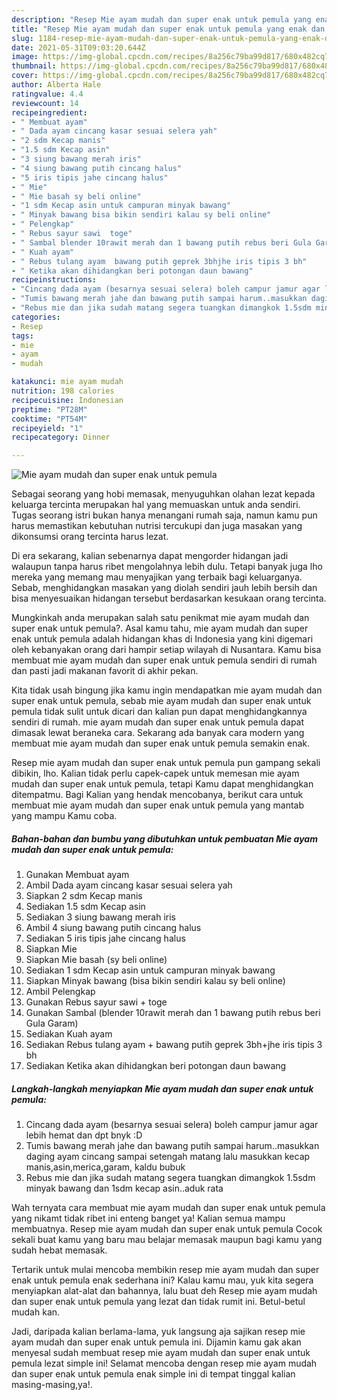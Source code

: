 ```yaml
---
description: "Resep Mie ayam mudah dan super enak untuk pemula yang enak dan Mudah Dibuat"
title: "Resep Mie ayam mudah dan super enak untuk pemula yang enak dan Mudah Dibuat"
slug: 1184-resep-mie-ayam-mudah-dan-super-enak-untuk-pemula-yang-enak-dan-mudah-dibuat
date: 2021-05-31T09:03:20.644Z
image: https://img-global.cpcdn.com/recipes/8a256c79ba99d817/680x482cq70/mie-ayam-mudah-dan-super-enak-untuk-pemula-foto-resep-utama.jpg
thumbnail: https://img-global.cpcdn.com/recipes/8a256c79ba99d817/680x482cq70/mie-ayam-mudah-dan-super-enak-untuk-pemula-foto-resep-utama.jpg
cover: https://img-global.cpcdn.com/recipes/8a256c79ba99d817/680x482cq70/mie-ayam-mudah-dan-super-enak-untuk-pemula-foto-resep-utama.jpg
author: Alberta Hale
ratingvalue: 4.4
reviewcount: 14
recipeingredient:
- " Membuat ayam"
- " Dada ayam cincang kasar sesuai selera yah"
- "2 sdm Kecap manis"
- "1.5 sdm Kecap asin"
- "3 siung bawang merah iris"
- "4 siung bawang putih cincang halus"
- "5 iris tipis jahe cincang halus"
- " Mie"
- " Mie basah sy beli online"
- "1 sdm Kecap asin untuk campuran minyak bawang"
- " Minyak bawang bisa bikin sendiri kalau sy beli online"
- " Pelengkap"
- " Rebus sayur sawi  toge"
- " Sambal blender 10rawit merah dan 1 bawang putih rebus beri Gula Garam"
- " Kuah ayam"
- " Rebus tulang ayam  bawang putih geprek 3bhjhe iris tipis 3 bh"
- " Ketika akan dihidangkan beri potongan daun bawang"
recipeinstructions:
- "Cincang dada ayam (besarnya sesuai selera) boleh campur jamur agar lebih hemat dan dpt bnyk :D"
- "Tumis bawang merah jahe dan bawang putih sampai harum..masukkan daging ayam cincang sampai setengah matang lalu masukkan kecap manis,asin,merica,garam, kaldu bubuk"
- "Rebus mie dan jika sudah matang segera tuangkan dimangkok 1.5sdm minyak bawang dan 1sdm kecap asin..aduk rata"
categories:
- Resep
tags:
- mie
- ayam
- mudah

katakunci: mie ayam mudah 
nutrition: 198 calories
recipecuisine: Indonesian
preptime: "PT28M"
cooktime: "PT54M"
recipeyield: "1"
recipecategory: Dinner

---
```



![Mie ayam mudah dan super enak untuk pemula](https://img-global.cpcdn.com/recipes/8a256c79ba99d817/680x482cq70/mie-ayam-mudah-dan-super-enak-untuk-pemula-foto-resep-utama.jpg)

Sebagai seorang yang hobi memasak, menyuguhkan olahan lezat kepada keluarga tercinta merupakan hal yang memuaskan untuk anda sendiri. Tugas seorang istri bukan hanya menangani rumah saja, namun kamu pun harus memastikan kebutuhan nutrisi tercukupi dan juga masakan yang dikonsumsi orang tercinta harus lezat.

Di era  sekarang, kalian sebenarnya dapat mengorder hidangan jadi walaupun tanpa harus ribet mengolahnya lebih dulu. Tetapi banyak juga lho mereka yang memang mau menyajikan yang terbaik bagi keluarganya. Sebab, menghidangkan masakan yang diolah sendiri jauh lebih bersih dan bisa menyesuaikan hidangan tersebut berdasarkan kesukaan orang tercinta. 



Mungkinkah anda merupakan salah satu penikmat mie ayam mudah dan super enak untuk pemula?. Asal kamu tahu, mie ayam mudah dan super enak untuk pemula adalah hidangan khas di Indonesia yang kini digemari oleh kebanyakan orang dari hampir setiap wilayah di Nusantara. Kamu bisa membuat mie ayam mudah dan super enak untuk pemula sendiri di rumah dan pasti jadi makanan favorit di akhir pekan.

Kita tidak usah bingung jika kamu ingin mendapatkan mie ayam mudah dan super enak untuk pemula, sebab mie ayam mudah dan super enak untuk pemula tidak sulit untuk dicari dan kalian pun dapat menghidangkannya sendiri di rumah. mie ayam mudah dan super enak untuk pemula dapat dimasak lewat beraneka cara. Sekarang ada banyak cara modern yang membuat mie ayam mudah dan super enak untuk pemula semakin enak.

Resep mie ayam mudah dan super enak untuk pemula pun gampang sekali dibikin, lho. Kalian tidak perlu capek-capek untuk memesan mie ayam mudah dan super enak untuk pemula, tetapi Kamu dapat menghidangkan ditempatmu. Bagi Kalian yang hendak mencobanya, berikut cara untuk membuat mie ayam mudah dan super enak untuk pemula yang mantab yang mampu Kamu coba.

<!--inarticleads1-->

##### Bahan-bahan dan bumbu yang dibutuhkan untuk pembuatan Mie ayam mudah dan super enak untuk pemula:

1. Gunakan  Membuat ayam
1. Ambil  Dada ayam cincang kasar sesuai selera yah
1. Siapkan 2 sdm Kecap manis
1. Sediakan 1.5 sdm Kecap asin
1. Sediakan 3 siung bawang merah iris
1. Ambil 4 siung bawang putih cincang halus
1. Sediakan 5 iris tipis jahe cincang halus
1. Siapkan  Mie
1. Siapkan  Mie basah (sy beli online)
1. Sediakan 1 sdm Kecap asin untuk campuran minyak bawang
1. Siapkan  Minyak bawang (bisa bikin sendiri kalau sy beli online)
1. Ambil  Pelengkap
1. Gunakan  Rebus sayur sawi + toge
1. Gunakan  Sambal (blender 10rawit merah dan 1 bawang putih rebus beri Gula Garam)
1. Sediakan  Kuah ayam
1. Sediakan  Rebus tulang ayam + bawang putih geprek 3bh+jhe iris tipis 3 bh
1. Sediakan  Ketika akan dihidangkan beri potongan daun bawang




<!--inarticleads2-->

##### Langkah-langkah menyiapkan Mie ayam mudah dan super enak untuk pemula:

1. Cincang dada ayam (besarnya sesuai selera) boleh campur jamur agar lebih hemat dan dpt bnyk :D
1. Tumis bawang merah jahe dan bawang putih sampai harum..masukkan daging ayam cincang sampai setengah matang lalu masukkan kecap manis,asin,merica,garam, kaldu bubuk
1. Rebus mie dan jika sudah matang segera tuangkan dimangkok 1.5sdm minyak bawang dan 1sdm kecap asin..aduk rata




Wah ternyata cara membuat mie ayam mudah dan super enak untuk pemula yang nikamt tidak ribet ini enteng banget ya! Kalian semua mampu membuatnya. Resep mie ayam mudah dan super enak untuk pemula Cocok sekali buat kamu yang baru mau belajar memasak maupun bagi kamu yang sudah hebat memasak.

Tertarik untuk mulai mencoba membikin resep mie ayam mudah dan super enak untuk pemula enak sederhana ini? Kalau kamu mau, yuk kita segera menyiapkan alat-alat dan bahannya, lalu buat deh Resep mie ayam mudah dan super enak untuk pemula yang lezat dan tidak rumit ini. Betul-betul mudah kan. 

Jadi, daripada kalian berlama-lama, yuk langsung aja sajikan resep mie ayam mudah dan super enak untuk pemula ini. Dijamin kamu gak akan menyesal sudah membuat resep mie ayam mudah dan super enak untuk pemula lezat simple ini! Selamat mencoba dengan resep mie ayam mudah dan super enak untuk pemula enak simple ini di tempat tinggal kalian masing-masing,ya!.

